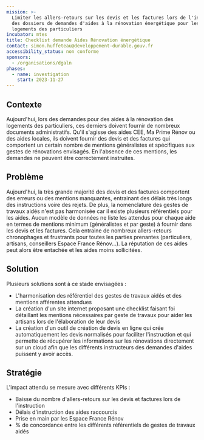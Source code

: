 ```yaml
---
mission: >-
  Limiter les allers-retours sur les devis et les factures lors de l'instruction
  des dossiers de demandes d'aides à la rénovation énergétique pour les
  logements des particuliers
incubator: mtes
title: Checklist demande Aides Rénovation énergétique
contact: simon.huffeteau@developpement-durable.gouv.fr
accessibility_status: non conforme
sponsors:
  - /organisations/dgaln
phases:
  - name: investigation
    start: 2023-11-27
---
```



## Contexte

Aujourd'hui, lors des demandes pour des aides à la rénovation des logements des particuliers, ces derniers doivent fournir de nombreux documents administratifs. Qu'il s'agisse des aides CEE, Ma Prime Rénov ou des aides locales, ils doivent fournir des devis et des factures qui comportent un certain nombre de mentions généralistes et spécifiques aux gestes de rénovations envisagés. En l'absence de ces mentions, les demandes ne peuvent être correctement instruites. 

## Problème

Aujourd'hui, la très grande majorité des devis et des factures comportent des erreurs ou des mentions manquantes, entrainant des délais très longs des instructions voire des rejets. De plus, la nomenclature des gestes de travaux aidés n'est pas harmonisée car il existe plusieurs référentiels pour les aides. Aucun modèle de données ne liste les attendus pour chaque aide en termes de mentions minimum (généralistes et par geste) à fournir dans les devis et les factures. Cela entraine de nombreux allers-retours chronophages et frustrants pour toutes les parties prenantes (particuliers, artisans, conseillers Espace France Rénov...). La réputation de ces aides peut alors être entachée et les aides moins sollicitées. 

## Solution

Plusieurs solutions sont à ce stade envisagées : 
- L'harmonisation des référentiel des gestes de travaux aidés et des mentions afférentes attendues
- La création d'un site internet proposant une checklist faisant foi détaillant les mentions nécessaires par geste de travaux pour aider les artisans lors de l'élaboration de leur devis
- La création d'un outil de création de devis en ligne qui crée automatiquement les devis normalisés pour faciliter l'instruction et qui permette de récupérer les informations sur les rénovations directement sur un cloud afin que les différents instructeurs des demandes d'aides puissent y avoir accès. 

## Stratégie

L'impact attendu se mesure avec différents KPIs : 
- Baisse du nombre d'allers-retours sur les devis et factures lors de l'instruction
- Délais d'instruction des aides raccourcis 
- Prise en main par les Espace France Rénov
- % de concordance entre les différents référentiels de gestes de travaux aidés

